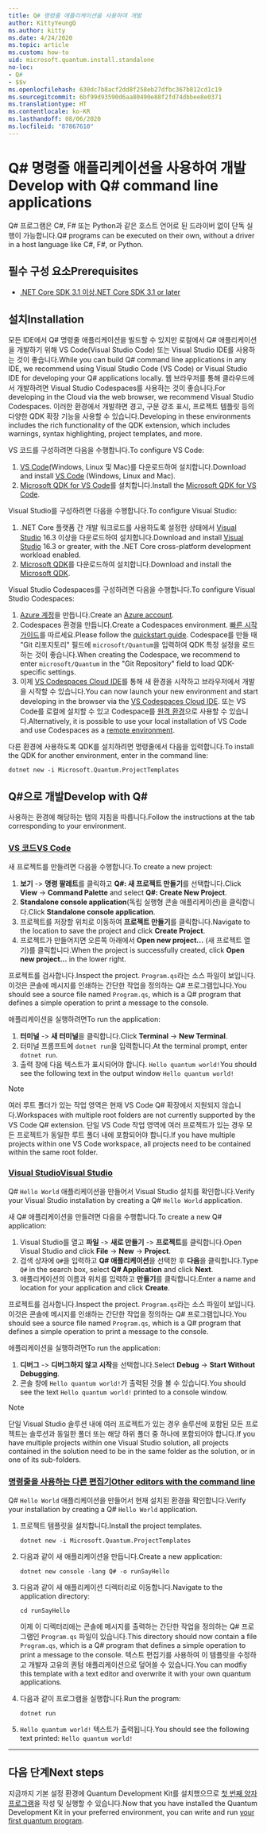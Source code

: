 ```yaml
---
title: Q# 명령줄 애플리케이션을 사용하여 개발
author: KittyYeungQ
ms.author: kitty
ms.date: 4/24/2020
ms.topic: article
ms.custom: how-to
uid: microsoft.quantum.install.standalone
no-loc:
- Q#
- $$v
ms.openlocfilehash: 630dc7b8acf2dd8f258eb27dfbc367b812cd1c19
ms.sourcegitcommit: 6bf99d93590d6aa80490e88f2fd74dbbee8e0371
ms.translationtype: HT
ms.contentlocale: ko-KR
ms.lasthandoff: 08/06/2020
ms.locfileid: "87867610"
---
```

# <a name="develop-with-no-locq-command-line-applications"></a><span data-ttu-id="e32be-102">Q# 명령줄 애플리케이션을 사용하여 개발</span><span class="sxs-lookup"><span data-stu-id="e32be-102">Develop with Q# command line applications</span></span>

<span data-ttu-id="e32be-103">Q# 프로그램은 C#, F# 또는 Python과 같은 호스트 언어로 된 드라이버 없이 단독 실행이 가능합니다.</span><span class="sxs-lookup"><span data-stu-id="e32be-103">Q# programs can be executed on their own, without a driver in a host language like C#, F#, or Python.</span></span>

## <a name="prerequisites"></a><span data-ttu-id="e32be-104">필수 구성 요소</span><span class="sxs-lookup"><span data-stu-id="e32be-104">Prerequisites</span></span>

- [<span data-ttu-id="e32be-105">.NET Core SDK 3.1 이상</span><span class="sxs-lookup"><span data-stu-id="e32be-105">.NET Core SDK 3.1 or later</span></span>](https://www.microsoft.com/net/download)

## <a name="installation"></a><span data-ttu-id="e32be-106">설치</span><span class="sxs-lookup"><span data-stu-id="e32be-106">Installation</span></span>

<span data-ttu-id="e32be-107">모든 IDE에서 Q# 명령줄 애플리케이션을 빌드할 수 있지만 로컬에서 Q# 애플리케이션을 개발하기 위해 VS Code(Visual Studio Code) 또는 Visual Studio IDE를 사용하는 것이 좋습니다.</span><span class="sxs-lookup"><span data-stu-id="e32be-107">While you can build Q# command line applications in any IDE, we recommend using Visual Studio Code (VS Code) or Visual Studio IDE for developing your Q# applications locally.</span></span> <span data-ttu-id="e32be-108">웹 브라우저를 통해 클라우드에서 개발하려면 Visual Studio Codespaces를 사용하는 것이 좋습니다.</span><span class="sxs-lookup"><span data-stu-id="e32be-108">For developing in the Cloud via the web browser, we recommend Visual Studio Codespaces.</span></span> <span data-ttu-id="e32be-109">이러한 환경에서 개발하면 경고, 구문 강조 표시, 프로젝트 템플릿 등의 다양한 QDK 확장 기능을 사용할 수 있습니다.</span><span class="sxs-lookup"><span data-stu-id="e32be-109">Developing in these environments includes the rich functionality of the QDK extension, which includes warnings, syntax highlighting, project templates, and more.</span></span> 

<span data-ttu-id="e32be-110">VS 코드를 구성하려면 다음을 수행합니다.</span><span class="sxs-lookup"><span data-stu-id="e32be-110">To configure VS Code:</span></span>

1. <span data-ttu-id="e32be-111">[VS Code](https://code.visualstudio.com/download)(Windows, Linux 및 Mac)를 다운로드하여 설치합니다.</span><span class="sxs-lookup"><span data-stu-id="e32be-111">Download and install [VS Code](https://code.visualstudio.com/download) (Windows, Linux and Mac).</span></span>
2. <span data-ttu-id="e32be-112">[Microsoft QDK for VS Code](https://marketplace.visualstudio.com/items?itemName=quantum.quantum-devkit-vscode)를 설치합니다.</span><span class="sxs-lookup"><span data-stu-id="e32be-112">Install the [Microsoft QDK for VS Code](https://marketplace.visualstudio.com/items?itemName=quantum.quantum-devkit-vscode).</span></span>

<span data-ttu-id="e32be-113">Visual Studio를 구성하려면 다음을 수행합니다.</span><span class="sxs-lookup"><span data-stu-id="e32be-113">To configure Visual Studio:</span></span>

1. <span data-ttu-id="e32be-114">.NET Core 플랫폼 간 개발 워크로드를 사용하도록 설정한 상태에서 [Visual Studio](https://visualstudio.microsoft.com/downloads/) 16.3 이상을 다운로드하여 설치합니다.</span><span class="sxs-lookup"><span data-stu-id="e32be-114">Download and install [Visual Studio](https://visualstudio.microsoft.com/downloads/) 16.3 or greater, with the .NET Core cross-platform development workload enabled.</span></span>
2. <span data-ttu-id="e32be-115">[Microsoft QDK](https://marketplace.visualstudio.com/items?itemName=quantum.DevKit)를 다운로드하여 설치합니다.</span><span class="sxs-lookup"><span data-stu-id="e32be-115">Download and install the [Microsoft QDK](https://marketplace.visualstudio.com/items?itemName=quantum.DevKit).</span></span>

<span data-ttu-id="e32be-116">Visual Studio Codespaces를 구성하려면 다음을 수행합니다.</span><span class="sxs-lookup"><span data-stu-id="e32be-116">To configure Visual Studio Codespaces:</span></span>

1. <span data-ttu-id="e32be-117">[Azure 계정](https://azure.microsoft.com/free/)을 만듭니다.</span><span class="sxs-lookup"><span data-stu-id="e32be-117">Create an [Azure account](https://azure.microsoft.com/free/).</span></span>
2. <span data-ttu-id="e32be-118">Codespaces 환경을 만듭니다.</span><span class="sxs-lookup"><span data-stu-id="e32be-118">Create a Codespaces environment.</span></span> <span data-ttu-id="e32be-119">[빠른 시작 가이드](https://docs.microsoft.com/visualstudio/online/quickstarts/browser)를 따르세요.</span><span class="sxs-lookup"><span data-stu-id="e32be-119">Please follow the [quickstart guide](https://docs.microsoft.com/visualstudio/online/quickstarts/browser).</span></span> <span data-ttu-id="e32be-120">Codespace를 만들 때 "Git 리포지토리" 필드에 `microsoft/Quantum`을 입력하여 QDK 특정 설정을 로드하는 것이 좋습니다.</span><span class="sxs-lookup"><span data-stu-id="e32be-120">When creating the Codespace, we recommend to enter `microsoft/Quantum` in the "Git Repository" field to load QDK-specific settings.</span></span>
3. <span data-ttu-id="e32be-121">이제 [VS Codespaces Cloud IDE](https://online.visualstudio.com/environments)를 통해 새 환경을 시작하고 브라우저에서 개발을 시작할 수 있습니다.</span><span class="sxs-lookup"><span data-stu-id="e32be-121">You can now launch your new environment and start developing in the browser via the [VS Codespaces Cloud IDE](https://online.visualstudio.com/environments).</span></span> <span data-ttu-id="e32be-122">또는 VS Code를 로컬에 설치할 수 있고 Codespace를 [원격 환경](https://docs.microsoft.com/visualstudio/online/how-to/vscode)으로 사용할 수 있습니다.</span><span class="sxs-lookup"><span data-stu-id="e32be-122">Alternatively, it is possible to use your local installation of VS Code and use Codespaces as a [remote environment](https://docs.microsoft.com/visualstudio/online/how-to/vscode).</span></span>


<span data-ttu-id="e32be-123">다른 환경에 사용하도록 QDK를 설치하려면 명령줄에서 다음을 입력합니다.</span><span class="sxs-lookup"><span data-stu-id="e32be-123">To install the QDK for another environment, enter in the command line:</span></span>

```dotnetcli
dotnet new -i Microsoft.Quantum.ProjectTemplates
```

## <a name="develop-with-no-locq"></a><span data-ttu-id="e32be-124">Q#으로 개발</span><span class="sxs-lookup"><span data-stu-id="e32be-124">Develop with Q#</span></span>

<span data-ttu-id="e32be-125">사용하는 환경에 해당하는 탭의 지침을 따릅니다.</span><span class="sxs-lookup"><span data-stu-id="e32be-125">Follow the instructions at the tab corresponding to your environment.</span></span>

### <a name="vs-code"></a>[<span data-ttu-id="e32be-126">VS 코드</span><span class="sxs-lookup"><span data-stu-id="e32be-126">VS Code</span></span>](#tab/tabid-vscode)

<span data-ttu-id="e32be-127">새 프로젝트를 만들려면 다음을 수행합니다.</span><span class="sxs-lookup"><span data-stu-id="e32be-127">To create a new project:</span></span>

1. <span data-ttu-id="e32be-128">**보기** -> **명령 팔레트**를 클릭하고 **Q#: 새 프로젝트 만들기**를 선택합니다.</span><span class="sxs-lookup"><span data-stu-id="e32be-128">Click **View** -> **Command Palette** and select **Q#: Create New Project**.</span></span>
2. <span data-ttu-id="e32be-129">**Standalone console application**(독립 실행형 콘솔 애플리케이션)을 클릭합니다.</span><span class="sxs-lookup"><span data-stu-id="e32be-129">Click **Standalone console application**.</span></span>
3. <span data-ttu-id="e32be-130">프로젝트를 저장할 위치로 이동하여 **프로젝트 만들기**를 클릭합니다.</span><span class="sxs-lookup"><span data-stu-id="e32be-130">Navigate to the location to save the project and click **Create Project**.</span></span>
4. <span data-ttu-id="e32be-131">프로젝트가 만들어지면 오른쪽 아래에서 **Open new project...** (새 프로젝트 열기)를 클릭합니다.</span><span class="sxs-lookup"><span data-stu-id="e32be-131">When the project is successfully created, click **Open new project...** in the lower right.</span></span>
        
<span data-ttu-id="e32be-132">프로젝트를 검사합니다.</span><span class="sxs-lookup"><span data-stu-id="e32be-132">Inspect the project.</span></span> <span data-ttu-id="e32be-133">`Program.qs`라는 소스 파일이 보입니다. 이것은 콘솔에 메시지를 인쇄하는 간단한 작업을 정의하는 Q# 프로그램입니다.</span><span class="sxs-lookup"><span data-stu-id="e32be-133">You should see a source file named `Program.qs`, which is a Q# program that defines a simple operation to print a message to the console.</span></span>

<span data-ttu-id="e32be-134">애플리케이션을 실행하려면</span><span class="sxs-lookup"><span data-stu-id="e32be-134">To run the application:</span></span>
1. <span data-ttu-id="e32be-135">**터미널** -> **새 터미널**을 클릭합니다.</span><span class="sxs-lookup"><span data-stu-id="e32be-135">Click **Terminal** -> **New Terminal**.</span></span>
2. <span data-ttu-id="e32be-136">터미널 프롬프트에 `dotnet run`을 입력합니다.</span><span class="sxs-lookup"><span data-stu-id="e32be-136">At the terminal prompt, enter `dotnet run`.</span></span>
3. <span data-ttu-id="e32be-137">출력 창에 다음 텍스트가 표시되어야 합니다. `Hello quantum world!`</span><span class="sxs-lookup"><span data-stu-id="e32be-137">You should see the following text in the output window `Hello quantum world!`</span></span>


> [!NOTE]
> <span data-ttu-id="e32be-138">여러 루트 폴더가 있는 작업 영역은 현재 VS Code Q# 확장에서 지원되지 않습니다.</span><span class="sxs-lookup"><span data-stu-id="e32be-138">Workspaces with multiple root folders are not currently supported by the VS Code Q# extension.</span></span> <span data-ttu-id="e32be-139">단일 VS Code 작업 영역에 여러 프로젝트가 있는 경우 모든 프로젝트가 동일한 루트 폴더 내에 포함되어야 합니다.</span><span class="sxs-lookup"><span data-stu-id="e32be-139">If you have multiple projects within one VS Code workspace, all projects need to be contained within the same root folder.</span></span>

### <a name="visual-studio"></a>[<span data-ttu-id="e32be-140">Visual Studio</span><span class="sxs-lookup"><span data-stu-id="e32be-140">Visual Studio</span></span>](#tab/tabid-vs)

<span data-ttu-id="e32be-141">Q# `Hello World` 애플리케이션을 만들어서 Visual Studio 설치를 확인합니다.</span><span class="sxs-lookup"><span data-stu-id="e32be-141">Verify your Visual Studio installation by creating a Q# `Hello World` application.</span></span>

<span data-ttu-id="e32be-142">새 Q# 애플리케이션을 만들려면 다음을 수행합니다.</span><span class="sxs-lookup"><span data-stu-id="e32be-142">To create a new Q# application:</span></span>
1. <span data-ttu-id="e32be-143">Visual Studio를 열고 **파일** -> **새로 만들기** -> **프로젝트**를 클릭합니다.</span><span class="sxs-lookup"><span data-stu-id="e32be-143">Open Visual Studio and click **File** -> **New** -> **Project**.</span></span>
2. <span data-ttu-id="e32be-144">검색 상자에 `Q#`을 입력하고 **Q# 애플리케이션**을 선택한 후 **다음**을 클릭합니다.</span><span class="sxs-lookup"><span data-stu-id="e32be-144">Type `Q#` in the search box, select **Q# Application** and click **Next**.</span></span>
3. <span data-ttu-id="e32be-145">애플리케이션의 이름과 위치를 입력하고 **만들기**를 클릭합니다.</span><span class="sxs-lookup"><span data-stu-id="e32be-145">Enter a name and location for your application and click **Create**.</span></span>


<span data-ttu-id="e32be-146">프로젝트를 검사합니다.</span><span class="sxs-lookup"><span data-stu-id="e32be-146">Inspect the project.</span></span> <span data-ttu-id="e32be-147">`Program.qs`라는 소스 파일이 보입니다. 이것은 콘솔에 메시지를 인쇄하는 간단한 작업을 정의하는 Q# 프로그램입니다.</span><span class="sxs-lookup"><span data-stu-id="e32be-147">You should see a source file named `Program.qs`, which is a Q# program that defines a simple operation to print a message to the console.</span></span>

<span data-ttu-id="e32be-148">애플리케이션을 실행하려면</span><span class="sxs-lookup"><span data-stu-id="e32be-148">To run the application:</span></span>
1. <span data-ttu-id="e32be-149">**디버그** -> **디버그하지 않고 시작**을 선택합니다.</span><span class="sxs-lookup"><span data-stu-id="e32be-149">Select **Debug** -> **Start Without Debugging**.</span></span>
2. <span data-ttu-id="e32be-150">콘솔 창에 `Hello quantum world!`가 출력된 것을 볼 수 있습니다.</span><span class="sxs-lookup"><span data-stu-id="e32be-150">You should see the text `Hello quantum world!` printed to a console window.</span></span>

> [!NOTE]
> <span data-ttu-id="e32be-151">단일 Visual Studio 솔루션 내에 여러 프로젝트가 있는 경우 솔루션에 포함된 모든 프로젝트는 솔루션과 동일한 폴더 또는 해당 하위 폴더 중 하나에 포함되어야 합니다.</span><span class="sxs-lookup"><span data-stu-id="e32be-151">If you have multiple projects within one Visual Studio solution, all projects contained in the solution need to be in the same folder as the solution, or in one of its sub-folders.</span></span>  

### <a name="other-editors-with-the-command-line"></a>[<span data-ttu-id="e32be-152">명령줄을 사용하는 다른 편집기</span><span class="sxs-lookup"><span data-stu-id="e32be-152">Other editors with the command line</span></span>](#tab/tabid-cmdline)

<span data-ttu-id="e32be-153">Q# `Hello World` 애플리케이션을 만들어서 현재 설치된 환경을 확인합니다.</span><span class="sxs-lookup"><span data-stu-id="e32be-153">Verify your installation by creating a Q# `Hello World` application.</span></span>

1. <span data-ttu-id="e32be-154">프로젝트 템플릿을 설치합니다.</span><span class="sxs-lookup"><span data-stu-id="e32be-154">Install the project templates.</span></span>

    ```dotnetcli
    dotnet new -i Microsoft.Quantum.ProjectTemplates
    ```

1. <span data-ttu-id="e32be-155">다음과 같이 새 애플리케이션을 만듭니다.</span><span class="sxs-lookup"><span data-stu-id="e32be-155">Create a new application:</span></span>
    ```dotnetcli
    dotnet new console -lang Q# -o runSayHello
    ```

1. <span data-ttu-id="e32be-156">다음과 같이 새 애플리케이션 디렉터리로 이동합니다.</span><span class="sxs-lookup"><span data-stu-id="e32be-156">Navigate to the application directory:</span></span>
    ```dotnetcli
    cd runSayHello
    ```

    <span data-ttu-id="e32be-157">이제 이 디렉터리에는 콘솔에 메시지를 출력하는 간단한 작업을 정의하는 Q# 프로그램인 `Program.qs` 파일이 있습니다.</span><span class="sxs-lookup"><span data-stu-id="e32be-157">This directory should now contain a file `Program.qs`, which is a Q# program that defines a simple operation to print a message to the console.</span></span> <span data-ttu-id="e32be-158">텍스트 편집기를 사용하여 이 템플릿을 수정하고 개발자 고유의 퀀텀 애플리케이션으로 덮어쓸 수 있습니다.</span><span class="sxs-lookup"><span data-stu-id="e32be-158">You can modfiy this template with a text editor and overwrite it with your own quantum applications.</span></span> 

1. <span data-ttu-id="e32be-159">다음과 같이 프로그램을 실행합니다.</span><span class="sxs-lookup"><span data-stu-id="e32be-159">Run the program:</span></span>
    ```dotnetcli
    dotnet run
    ```

1. <span data-ttu-id="e32be-160">`Hello quantum world!` 텍스트가 출력됩니다.</span><span class="sxs-lookup"><span data-stu-id="e32be-160">You should see the following text printed: `Hello quantum world!`</span></span>

***

## <a name="next-steps"></a><span data-ttu-id="e32be-161">다음 단계</span><span class="sxs-lookup"><span data-stu-id="e32be-161">Next steps</span></span>

<span data-ttu-id="e32be-162">지금까지 기본 설정 환경에 Quantum Development Kit를 설치했으므로 [첫 번째 양자 프로그램](xref:microsoft.quantum.quickstarts.qrng)을 작성 및 실행할 수 있습니다.</span><span class="sxs-lookup"><span data-stu-id="e32be-162">Now that you have installed the Quantum Development Kit in your preferred environment, you can write and run [your first quantum program](xref:microsoft.quantum.quickstarts.qrng).</span></span>
